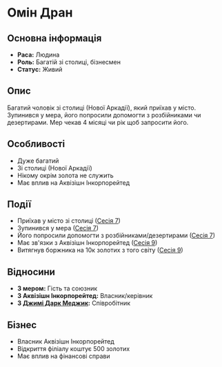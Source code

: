 # Омін Дран

## Основна інформація
- **Раса:** Людина
- **Роль:** Багатій зі столиці, бізнесмен
- **Статус:** Живий

## Опис
Багатий чоловік зі столиці (Нової Аркадії), який приїхав у місто. Зупинився у мера, його попросили допомогти з розбійниками чи дезертирами. Мер чекав 4 місяці чи рік щоб запросити його.

## Особливості
- Дуже багатий
- Зі столиці (Нової Аркадії)
- Нікому окрім золота не служить
- Має вплив на Аквізішн Інкорпорейтед

## Події
- Приїхав у місто зі столиці ([Сесія 7](Notes/Сесія_7.md))
- Зупинився у мера ([Сесія 7](Notes/Сесія_7.md))
- Його попросили допомогти з розбійниками/дезертирами ([Сесія 7](Notes/Сесія_7.md))
- Має зв'язки з Аквізішн Інкорпорейтед ([Сесія 9](Notes/Сесія_9.md))
- Витягнув боржника на 10к золотих з того світу ([Сесія 9](Notes/Сесія_9.md))

## Відносини
- **З мером:** Гість та союзник
- **З Аквізішн Інкорпорейтед:** Власник/керівник
- **З [Джимі Дарк Меджик](Джимі_Дарк_Меджик.md):** Співробітник

## Бізнес
- Власник Аквізішн Інкорпорейтед
- Відкриття філіалу коштує 500 золотих
- Має вплив на фінансові справи

